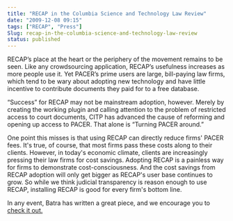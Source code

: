 ```yaml
---
title: "RECAP in the Columbia Science and Technology Law Review"
date: "2009-12-08 09:15"
tags: ["RECAP", "Press"]
Slug: recap-in-the-columbia-science-and-technology-law-review
status: published
---
```



RECAP’s place at the heart or the periphery of the movement remains to be
seen. Like any crowdsourcing application, RECAP’s usefulness increases
as more people use it. Yet PACER’s prime users are large, bill-paying
law firms, which tend to be wary about adopting new technology and have
little incentive to contribute documents they paid for to a free
database.

“Success” for RECAP may not be mainstream adoption, however. Merely by
creating the working plugin and calling attention to the problem of
restricted access to court documents, CITP has advanced the cause of
reforming and opening up access to PACER. That alone is “Turning PACER
around.”

One point this misses is that using RECAP can directly reduce firms'
PACER fees. It's true, of course, that most firms pass these costs along
to their clients. However, in today's economic climate, clients are
increasingly pressing their law firms for cost savings. Adopting RECAP
is a painless way for firms to demonstrate cost-consciousness. And the
cost savings from RECAP adoption will only get bigger as RECAP's user
base continues to grow. So while we think judicial transparency is
reason enough to use RECAP, installing RECAP is good for every firm's
bottom line.

In any event, Batra has written a great piece, and we encourage you to
[check it
out.](http://www.stlr.org/2009/12/recap-attempts-to-turn-pacer-around/)

